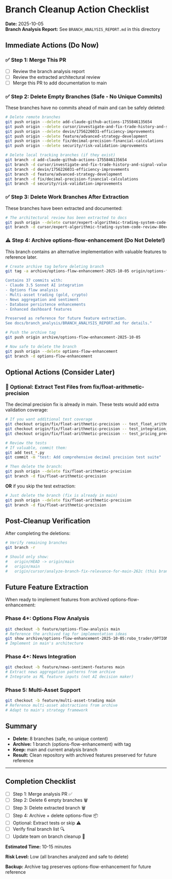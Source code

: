# Branch Cleanup Action Checklist

**Date:** 2025-10-05  
**Branch Analysis Report:** See `BRANCH_ANALYSIS_REPORT.md` in this directory

## Immediate Actions (Do Now)

### ✅ Step 1: Merge This PR
- [ ] Review the branch analysis report
- [ ] Review the extracted architectural review
- [ ] Merge this PR to add documentation to main

### ✅ Step 2: Delete Empty Branches (Safe - No Unique Commits)

These branches have no commits ahead of main and can be safely deleted:

```bash
# Delete remote branches
git push origin --delete add-claude-github-actions-1755846135654
git push origin --delete cursor/investigate-and-fix-trade-history-and-signal-value-4745
git push origin --delete devin/1756226031-efficiency-improvements
git push origin --delete feature/advanced-strategy-development
git push origin --delete fix/decimal-precision-financial-calculations
git push origin --delete security/risk-validation-improvements

# Delete local tracking branches (if they exist)
git branch -d add-claude-github-actions-1755846135654
git branch -d cursor/investigate-and-fix-trade-history-and-signal-value-4745
git branch -d devin/1756226031-efficiency-improvements
git branch -d feature/advanced-strategy-development
git branch -d fix/decimal-precision-financial-calculations
git branch -d security/risk-validation-improvements
```

### ✅ Step 3: Delete Work Branches After Extraction

These branches have been extracted and documented:

```bash
# The architectural review has been extracted to docs
git push origin --delete cursor/expert-algorithmic-trading-system-code-review-80ec
git branch -d cursor/expert-algorithmic-trading-system-code-review-80ec
```

### ⚠️ Step 4: Archive options-flow-enhancement (Do Not Delete!)

This branch contains an alternative implementation with valuable features to reference later.

```bash
# Create archive tag before deleting branch
git tag -a archive/options-flow-enhancement-2025-10-05 origin/options-flow-enhancement -m "Archive AI/LLM alternative implementation

Contains 37 commits with:
- Claude 3.5 Sonnet AI integration
- Options flow analysis
- Multi-asset trading (gold, crypto)
- News aggregation and sentiment
- Database persistence enhancements
- Enhanced dashboard features

Preserved as reference for future feature extraction.
See docs/branch_analysis/BRANCH_ANALYSIS_REPORT.md for details."

# Push the archive tag
git push origin archive/options-flow-enhancement-2025-10-05

# Now safe to delete the branch
git push origin --delete options-flow-enhancement
git branch -d options-flow-enhancement
```

## Optional Actions (Consider Later)

### 🤔 Optional: Extract Test Files from fix/float-arithmetic-precision

The decimal precision fix is already in main. These tests would add extra validation coverage:

```bash
# If you want additional test coverage
git checkout origin/fix/float-arithmetic-precision -- test_float_arithmetic_fixes.py
git checkout origin/fix/float-arithmetic-precision -- test_integration_fixes.py
git checkout origin/fix/float-arithmetic-precision -- test_pricing_precision.py

# Review the tests
# If valuable, commit them:
git add test_*.py
git commit -m "test: Add comprehensive decimal precision test suite"

# Then delete the branch:
git push origin --delete fix/float-arithmetic-precision
git branch -d fix/float-arithmetic-precision
```

**OR** if you skip the test extraction:

```bash
# Just delete the branch (fix is already in main)
git push origin --delete fix/float-arithmetic-precision
git branch -d fix/float-arithmetic-precision
```

## Post-Cleanup Verification

After completing the deletions:

```bash
# Verify remaining branches
git branch -r

# Should only show:
#   origin/HEAD -> origin/main
#   origin/main
#   origin/cursor/analyze-branch-fix-relevance-for-main-262c (this branch)
```

## Future Feature Extraction

When ready to implement features from archived options-flow-enhancement:

### Phase 4+: Options Flow Analysis
```bash
git checkout -b feature/options-flow-analysis main
# Reference the archived tag for implementation ideas
git show archive/options-flow-enhancement-2025-10-05:robo_trader/OPTIONS_FLOW_MODULE.py
# Implement in main's architecture
```

### Phase 4+: News Integration
```bash
git checkout -b feature/news-sentiment-features main
# Extract news aggregation patterns from archive
# Integrate as ML feature inputs (not AI decision maker)
```

### Phase 5: Multi-Asset Support
```bash
git checkout -b feature/multi-asset-trading main
# Reference multi-asset abstractions from archive
# Adapt to main's strategy framework
```

## Summary

- **Delete:** 8 branches (safe, no unique content)
- **Archive:** 1 branch (options-flow-enhancement) with tag
- **Keep:** main and current analysis branch
- **Result:** Clean repository with archived features preserved for future reference

---

## Completion Checklist

- [ ] Step 1: Merge analysis PR ✅
- [ ] Step 2: Delete 6 empty branches 🗑️
- [ ] Step 3: Delete extracted branch 🗑️
- [ ] Step 4: Archive + delete options-flow 📦
- [ ] Optional: Extract tests or skip ⚠️
- [ ] Verify final branch list 🔍
- [ ] Update team on branch cleanup 📢

**Estimated Time:** 10-15 minutes

**Risk Level:** Low (all branches analyzed and safe to delete)

**Backup:** Archive tag preserves options-flow-enhancement for future reference
